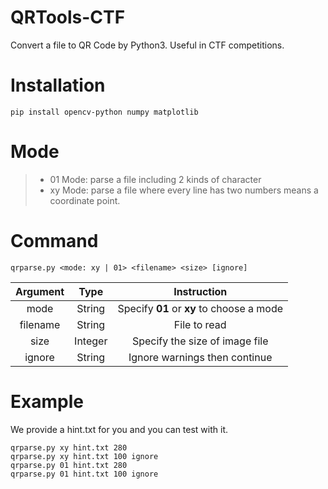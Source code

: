 # QRTools-CTF
Convert a file to QR Code by Python3.
Useful in CTF competitions.
# Installation
```
pip install opencv-python numpy matplotlib
```
# Mode
> * 01 Mode: parse a file including 2 kinds of character
> * xy Mode: parse a file where every line has two numbers means a coordinate point.

# Command
```
qrparse.py <mode: xy | 01> <filename> <size> [ignore]
```
| Argument   | Type      |  Instruction                              |
| :--------: | :-----:   | :---------------------------------------: |
| mode       | String    | Specify **01** or **xy** to choose a mode |
| filename   | String    | File to read                              |
| size       | Integer   | Specify the size of image file            |
| ignore     | String    | Ignore warnings then continue             |

# Example
We provide a hint.txt for you and you can test with it.
```
qrparse.py xy hint.txt 280
qrparse.py xy hint.txt 100 ignore
qrparse.py 01 hint.txt 280
qrparse.py 01 hint.txt 100 ignore
```
